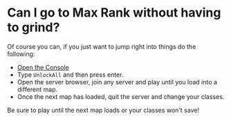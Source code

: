 # Can I go to Max Rank without having to grind?

Of course you can, if you just want to jump right into things do the following:

* [Open the Console](/docs/opening-console)  
* Type `UnlockAll` and then press enter.  
* Open the server browser, join any server and play until you load into a different map.  
* Once the next map has loaded, quit the server and change your classes.  

<Alert variant="warning">

Be sure to play until the next map loads or your classes won't save!

</Alert>